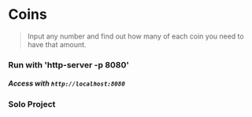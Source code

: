 # Coins
> Input any number and find out how many of each coin you need to have that amount.

### Run with 'http-server -p 8080'  
##### Access with `http://localhost:8080`

### Solo Project